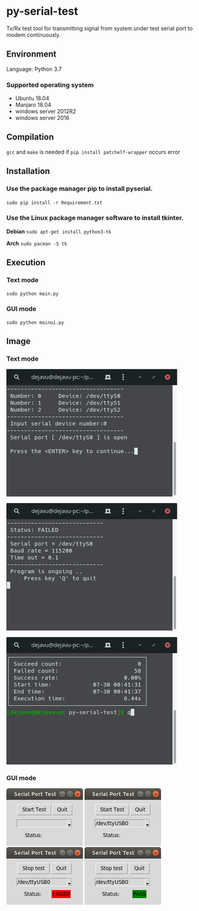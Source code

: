 # py-serial-test
Tx/Rx test tool for transmitting signal from system under test serial port to modem continuously.

## Environment
Language: Python 3.7

### Supported operating system
* Ubuntu 18.04
* Manjaro 18.04
* windows server 2012R2
* windows server 2016

## Compilation
`gcc` and `make` is needed if `pip install patchelf-wrapper` occurs error

## Installation
### Use the package manager pip to install pyserial.

`sudo pip install -r Requirement.txt`

### Use the Linux package manager software to install tkinter.

**Debian**  `sudo apt-get install python3-tk`

**Arch** `sudo pacman -S tk`

## Execution
### Text mode
    sudo python main.py

### GUI mode
    sudo python mainui.py

## Image
### Text mode
![](./images/text_sel.png)

![](./images/text_test.png)

![](./images/text_result.png)
### GUI mode
![](./images/start.png)
![](./images/select.png)
![](./images/failed.png)
![](./images/pass.png)
